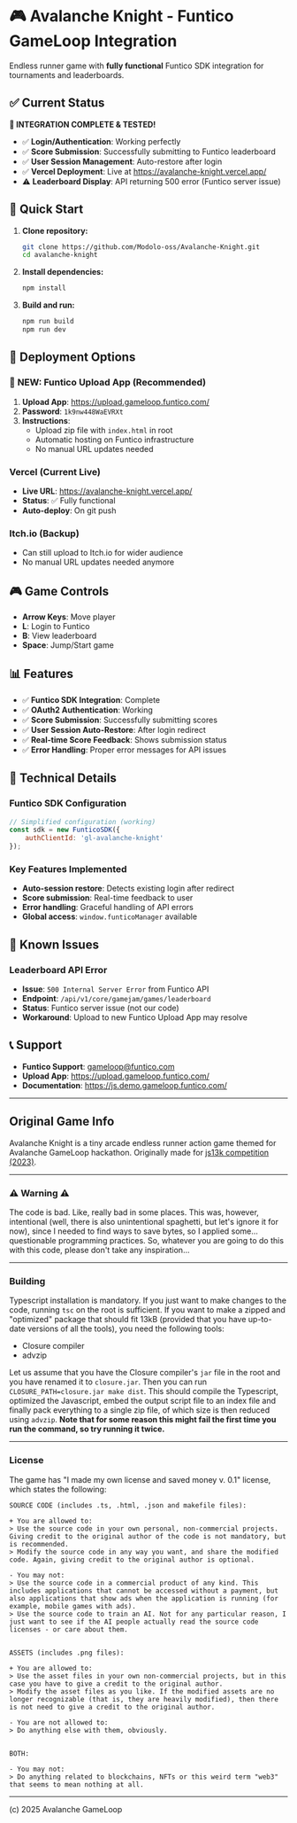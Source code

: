 # 🎮 Avalanche Knight - Funtico GameLoop Integration

Endless runner game with **fully functional** Funtico SDK integration for tournaments and leaderboards.

## ✅ Current Status

**🎉 INTEGRATION COMPLETE & TESTED!**

- ✅ **Login/Authentication**: Working perfectly
- ✅ **Score Submission**: Successfully submitting to Funtico leaderboard  
- ✅ **User Session Management**: Auto-restore after login
- ✅ **Vercel Deployment**: Live at https://avalanche-knight.vercel.app/
- ⚠️ **Leaderboard Display**: API returning 500 error (Funtico server issue)

## 🚀 Quick Start

1. **Clone repository:**
   ```bash
   git clone https://github.com/Modolo-oss/Avalanche-Knight.git
   cd avalanche-knight
   ```

2. **Install dependencies:**
   ```bash
   npm install
   ```

3. **Build and run:**
   ```bash
   npm run build
   npm run dev
   ```

## 🎯 Deployment Options

### 🌟 **NEW: Funtico Upload App (Recommended)**
1. **Upload App**: https://upload.gameloop.funtico.com/
2. **Password**: `1k9nw448WaEVRXt`
3. **Instructions**: 
   - Upload zip file with `index.html` in root
   - Automatic hosting on Funtico infrastructure
   - No manual URL updates needed

### Vercel (Current Live)
- **Live URL**: https://avalanche-knight.vercel.app/
- **Status**: ✅ Fully functional
- **Auto-deploy**: On git push

### Itch.io (Backup)
- Can still upload to Itch.io for wider audience
- No manual URL updates needed anymore

## 🎮 Game Controls

- **Arrow Keys**: Move player
- **L**: Login to Funtico
- **B**: View leaderboard
- **Space**: Jump/Start game

## 📊 Features

- ✅ **Funtico SDK Integration**: Complete
- ✅ **OAuth2 Authentication**: Working
- ✅ **Score Submission**: Successfully submitting scores
- ✅ **User Session Auto-Restore**: After login redirect
- ✅ **Real-time Score Feedback**: Shows submission status
- ✅ **Error Handling**: Proper error messages for API issues

## 🔧 Technical Details

### Funtico SDK Configuration
```javascript
// Simplified configuration (working)
const sdk = new FunticoSDK({
    authClientId: 'gl-avalanche-knight'
});
```

### Key Features Implemented
- **Auto-session restore**: Detects existing login after redirect
- **Score submission**: Real-time feedback to user
- **Error handling**: Graceful handling of API errors
- **Global access**: `window.funticoManager` available

## 🐛 Known Issues

### Leaderboard API Error
- **Issue**: `500 Internal Server Error` from Funtico API
- **Endpoint**: `/api/v1/core/gamejam/games/leaderboard`
- **Status**: Funtico server issue (not our code)
- **Workaround**: Upload to new Funtico Upload App may resolve

## 📞 Support

- **Funtico Support**: gameloop@funtico.com
- **Upload App**: https://upload.gameloop.funtico.com/
- **Documentation**: https://js.demo.gameloop.funtico.com/

------

## Original Game Info

Avalanche Knight is a tiny arcade endless runner action game themed for Avalanche GameLoop hackathon. Originally made for [js13k competition (2023)](/https://js13kgames.com/).

------

### ⚠️ Warning ⚠️

The code is bad. Like, really bad in some places. This was, however, intentional (well, there is also unintentional spaghetti, but let's ignore it for now), since I needed to find ways to save bytes, so I applied some... questionable programming practices. So, whatever you are going to do this with this code, please don't take any inspiration...

------

### Building

Typescript installation is mandatory. If you just want to make changes to the code, running `tsc` on the root is sufficient. If you want to make a zipped and "optimized" package that should fit 13kB (provided that you have up-to-date versions of all the tools), you need the following tools:
- Closure compiler
- advzip

Let us assume that you have the Closure compiler's `jar` file in the root and you have renamed it to `closure.jar`. Then you can run `CLOSURE_PATH=closure.jar make dist`. This should compile the Typescript, optimized the Javascript, embed the output script file to an index file and finally pack everything to a single zip file, of which size is then reduced using `advzip`. **Note that for some reason this might fail the first time you run the command, so try running it twice.**

-------

### License

The game has "I made my own license and saved money v. 0.1" license, which states the following:

```
SOURCE CODE (includes .ts, .html, .json and makefile files):

+ You are allowed to:
> Use the source code in your own personal, non-commercial projects. Giving credit to the original author of the code is not mandatory, but is recommended.
> Modify the source code in any way you want, and share the modified code. Again, giving credit to the original author is optional.

- You may not:
> Use the source code in a commercial product of any kind. This includes applications that cannot be accessed without a payment, but also applications that show ads when the application is running (for example, mobile games with ads). 
> Use the source code to train an AI. Not for any particular reason, I just want to see if the AI people actually read the source code licenses - or care about them.


ASSETS (includes .png files):

+ You are allowed to:
> Use the asset files in your own non-commercial projects, but in this case you have to give a credit to the original author.
> Modify the asset files as you like. If the modified assets are no longer recognizable (that is, they are heavily modified), then there is not need to give a credit to the original author.

- You are not allowed to:
> Do anything else with them, obviously.


BOTH:

- You may not:
> Do anything related to blockchains, NFTs or this weird term "web3" that seems to mean nothing at all.

```

------

(c) 2025 Avalanche GameLoop
